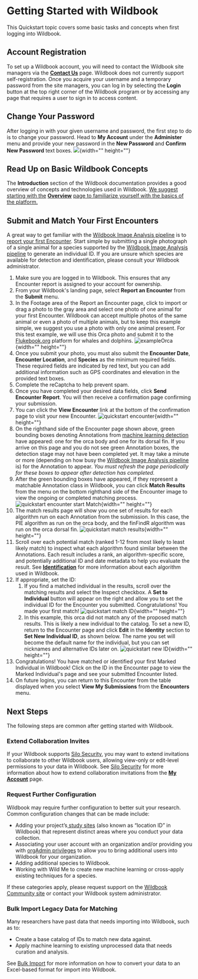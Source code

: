 # Getting Started with Wildbook

This Quickstart topic covers some basic tasks and concepts when first logging into Wildbook.

## Account Registration

To set up a Wildbook account, you will need to contact the Wildbook site managers via the **[Contact Us](https://www.wildme.org/contact-us.html)** page. Wildbook does not currently support self-registration. Once you acquire your username and a temporary password from the site managers, you can log in by selecting the **Login** button at the top right corner of the Wildbook program or by accessing any page that requires a user to sign in to access content.

## Change Your Password

After logging in with your given username and password, the first step to do is to change your password. Head to **My Account** under the **Administer** menu and provide your new password in the **New Password** and **Confirm New Password** text boxes.
![](uploads/image.png-2212133448){width="" height=""}

## Read Up on Basic Wildbook Concepts

The **Introduction** section of the Wildbook documentation provides a good overview of concepts and technologies used in Wildbook. [We suggest starting with the](https://docs.wildme.org/product-docs/en/wildbook/introduction/) **[Overview](https://docs.wildme.org/product-docs/en/wildbook/introduction/)** [page to familiarize yourself with the basics of the platform.](https://docs.wildme.org/product-docs/en/wildbook/introduction/)

## Submit and Match Your First Encounters

A great way to get familiar with the [Wildbook Image Analysis pipeline](https://docs.wildme.org/product-docs/en/wildbook/introduction/image-analysis-pipeline/) is to [report your first Encounter](https://docs.wildme.org/product-docs/en/wildbook/data/report-an-encounter/). Start simple by submitting a single photograph of a single animal for a species supported by the [Wildbook Image Analysis pipeline](https://docs.wildme.org/product-docs/en/wildbook/introduction/image-analysis-pipeline/) to generate an individual ID. If you are unsure which species are available for detection and identification, please consult your Wildbook administrator.

1. Make sure you are logged in to Wildbook. This ensures that any Encounter report is assigned to your account for ownership.
2. From your Wildbook's landing page, select **Report an Encounter** from the **Submit** menu.
3. In the Footage area of the Report an Encounter page, click to import or drag a photo to the gray area and select one photo of one animal for your first Encounter. Wildbook can accept multiple photos of the same animal or even a photo of multiple animals, but to keep this example simple, we suggest you use a photo with only one animal present. For this test example, we will use this Orca photo and submit it to the [Flukebook.org](https://www.flukebook.org) platform for whales and dolphins.
    ![exampleOrca](uploads/image.png-2212133621){width="" height=""}
4. Once you submit your photo, you must also submit the **Encounter Date**, **Encounter Location**, and **Species** as the minimum required fields. These required fields are indicated by red text, but you can add additional information such as GPS coordinates and elevation in the provided text boxes.
5. Complete the reCaptcha to help prevent spam.
6. Once you have completed your desired data fields, click **Send Encounter Report**. You will then receive a confirmation page confirming your submission.
7. You can click the **View Encounter** link at the bottom of the confirmation page to visit your new Encounter.
    ![quickstart encounter](uploads/image.png-2212133735){width="" height=""}
8. On the righthand side of the Encounter page shown above, green bounding boxes denoting Annotations from [machine learning detection](https://docs.wildme.org/product-docs/en/wildbook/introduction/image-analysis-pipeline/#detection) have appeared: one for the orca body and one for its dorsal fin. If you arrive on this page and you do not see green Annotation boxes, the detection stage may not have been completed yet. It may take a minute or more (depending on how busy the [Wildbook Image Analysis pipeline ](https://docs.wildme.org/product-docs/en/wildbook/introduction/image-analysis-pipeline/#image-analysis-pipeline)is) for the Annotation to appear. *You must refresh the page periodically for these boxes to appear after detection has completed.*
9. After the green bounding boxes have appeared, if they represent a matchable Annotation class in Wildbook, you can click **Match Results** from the menu on the bottom righthand side of the Encounter image to view the ongoing or completed matching process.
    ![quickstart encounter start Match](uploads/image.png-2212133836){width="" height=""}
10. The match results page will show you one set of results for each algorithm run on each Annotation from the submission. In this case, the PIE algorithm as run on the orca body, and the finFindR algorithm was run on the orca dorsal fin.
    ![quickstart match results](uploads/image.png-2212134440){width="" height=""}
11. Scroll over each potential match (ranked 1-12 from most likely to least likely match) to inspect what each algorithm found similar between the Annotations. Each result includes a rank, an algorithm-specific score, and potentially additional ID and date metadata to help you evaluate the result. See **[Identification](https://docs.wildme.org/product-docs/en/wildbook/introduction/image-analysis-pipeline/#identification)** for more information about each algorithm used in Wildbook.
12. If appropriate, set the ID:
    1. If you find a matched individual in the results, scroll over the matching results and select the Inspect checkbox. A **Set to Individual** button will appear on the right and allow you to set the individual ID for the Encounter you submitted. Congratulations! You made your first match!
        ![quickstart match ID](uploads/image.png-2212134056){width="" height=""}
    2. In this example, this orca did not match any of the proposed match results. This is likely a new individual to the catalog. To set a new ID, return to the Encounter page and click **Edit** in the **Identity** section to **Set New Individual ID**, as shown below. The name you set will become the default name for the individual, but you can set nicknames and alternative IDs later on.
        ![quickstart new ID](uploads/image.png-2212134208){width="" height=""}
13. Congratulations! You have matched or identified your first Marked Individual in Wildbook! Click on the ID in the Encounter page to view the Marked Individual's page and see your submitted Encounter listed.
14. On future logins, you can return to this Encounter from the table displayed when you select **View My Submissions** from the **Encounters** menu.

## Next Steps

The following steps are common after getting started with Wildbook.

### Extend Collaboration Invites

If your Wildbook supports [Silo Security](https://docs.wildme.org/product-docs/en/wildbook/introduction/security-overview/#silo-security), you may want to extend invitations to collaborate to other Wildbook users, allowing view-only or edit-level permissions to your data in Wildbook. See [Silo Security](https://docs.wildme.org/product-docs/en/wildbook/introduction/security-overview/#silo-security) for more information about how to extend collaboration invitations from the **[My Account](https://docs.wildme.org/product-docs/en/wildbook/security/my-account/)** page.

### Request Further Configuration

Wildbook may require further configuration to better suit your research. Common configuration changes that can be made include:

* Adding your project’s[ study sites](https://docs.wildme.org/product-docs/en/wildbook/data/study-sites/) (also known as “location ID” in Wildbook) that represent distinct areas where you conduct your data collection.
* Associating your user account with an organization and/or providing you with [orgAdmin privileges](https://docs.wildme.org/product-docs/en/wildbook/security/silo-security/org-admin/) to allow you to bring additional users into Wildbook for your organization.
* Adding additional species to Wildbook.
* Working with Wild Me to create new machine learning or cross-apply existing techniques for a species.

If these categories apply, please request support on the [Wildbook Community site](https://community.wildme.org) or contact your Wildbook system administrator.

### Bulk Import Legacy Data for Matching

Many researchers have past data that needs importing into Wildbook, such as to:

* Create a base catalog of IDs to match new data against.
* Apply machine learning to existing unprocessed data that needs curation and analysis.

See [Bulk Import](https://docs.wildme.org/product-docs/en/wildbook/data/bulk-import-beta/) for more information on how to convert your data to an Excel-based format for import into Wildbook.